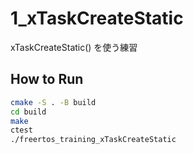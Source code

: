 # 1_xTaskCreateStatic

xTaskCreateStatic() を使う練習

## How to Run

```sh
cmake -S . -B build
cd build
make
ctest
./freertos_training_xTaskCreateStatic
```
